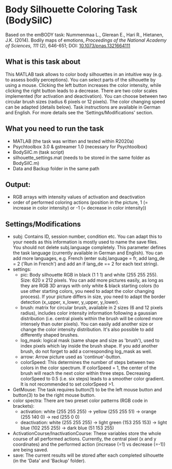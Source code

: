# Body Silhouette Coloring Task (BodySilC)

Based on the emBODY task: Nummenmaa L., Glerean E., Hari R., Hietanen, J.K. (2014). Bodily maps of emotions, *Proceedings of the National Academy of Sciences, 111* (2), 646-651; DOI: [10.1073/pnas.1321664111](http://www.pnas.org/content/111/2/646.abstract)

## What is this task about
This MATLAB task allows to color body silhouettes in an intuitive way (e.g. to assess bodily perceptions). You can select parts of the silhouette by using a mouse. Clicking the left button increases the color intensity, while clicking the right button leads to a decrease. There are two color scales implemented (for activation and deactivation). You can choose between two circular brush sizes (radius 6 pixels or 12 pixels). The color changing speed can be adapted (details below). Task instructions are available in German and English. For more details see the 'Settings/Modifications' section.

## What you need to run the task
* MATLAB (the task was written and tested within R2020a)
* Psychtoolbox 3.0 & gstreamer 1.0 (necessary for Psychtoolbox)
* BodySilC.m (task script)
* silhouette_settings.mat (needs to be stored in the same folder as BodySilC.m)
* Data and Backup folder in the same path

## Output: 
* RGB arrays with intensity values of activation and deactivation
* order of performed coloring actions (position in the picture, 1 (= increase in color intensity) or -1 (= decrease in color intensity))

## Settings/Modifications
* subj: Contains ID, session number, condition etc. You can adapt this to your needs as this information is mostly used to name the save files. You should not delete subj.language completely. This parameter defines the task language (currently available in German and English). You can add more languages, e.g. French (enter subj.language = fr, add lang_de = 2 ('Run in French') and add an if lang_de == 2 for each text string).
* settings: 
	* pic: Body silhouette RGB in black (1 1 1) and white (255 255 255). Size: 620 x 212 pixels. You can add more pictures easily, as long as they are RGB 3D arrays with only white & black starting colors (to use other starting colors, you need to adapt the color changing process). If your picture differs in size, you need to adapt the border detection (x_upper, x_lower, y_upper, y_lower).
	* brush: matrix for circular brush, available in 2 sizes (6 and 12 pixels radius), includes color intensity information following a gaussian distribution (i.e. central pixels within the brush will be colored more intensely than outer pixels). You can easily add another size or change the color intensity distribution. It's also possible to add differently shaped brushes.
  	* log_mask: logical mask (same shape and size as 'brush'), used to index pixels which lay inside the brush shape. If you add another brush, do not forget to add a corresponding log_mask as well.
	* arrow: Arrow picture used as 'continue'-button.
	* colorSpeed: This determines the number of steps between two colors in the color spectrum. If colorSpeed = 1, the center of the brush will reach the next color within three steps. Decreasing colorSpeed to 0.5 (i.e. six steps) leads to a smoother color gradient. It is not recommended to set colorSpeed >1. 
* GetMouse: The task requires button(1) to be the left mouse button and button(3) to be the right mouse button.
* color spectra: There are two preset color patterns (RGB code in brackets): 
	* activation: white (255 255 255) -> yellow (255 255 51) -> orange (255 140 0) -> red (255 0 0)
	* deactivation: white (255 255 255) -> light green (153 255 153) -> light blue (102 255 255) -> dark blue (51 153 255)
* ActivationCourse/InactivationCourse: These variables store the whole course of all performed actions. Currently, the central pixel (x and y coordinates) and the performed action (increase (=1) vs decrease (=-1)) are being saved.
* save: The current results will be stored after each completed silhouette (in the 'Data' and 'Backup' folder).
